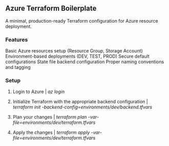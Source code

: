 ## Azure Terraform Boilerplate
A minimal, production-ready Terraform configuration for Azure resource deployment.

### Features

Basic Azure resources setup (Resource Group, Storage Account)
Environment-based deployments (DEV, TEST, PROD)
Secure default configurations
State file backend configuration
Proper naming conventions and tagging

### Setup

1. Login to Azure
| _az login_

2. Initialize Terraform with the appropriate backend configuration
| _terraform init -backend-config=environments/dev/backend.tfvars_

3. Plan your changes
| _terraform plan -var-file=environments/dev/terraform.tfvars_

4. Apply the changes
| _terraform apply -var-file=environments/dev/terraform.tfvars_


